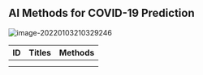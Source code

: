 ## AI Methods for COVID-19 Prediction

![image-20220103210329246](C:\Users\15975\AppData\Roaming\Typora\typora-user-images\image-20220103210329246.png)

| ID   | Titles | Methods |
| ---- | ------ | ------- |
|      |        |         |
|      |        |         |

